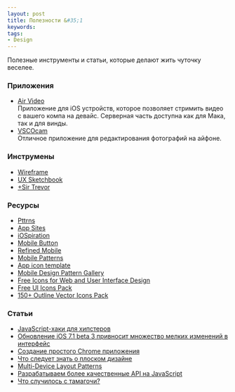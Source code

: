 ```yaml
---
layout: post
title: Полезности &#35;1
keywords:
tags:
- Design
---
```


Полезные инструменты и статьи, которые делают жить чуточку веселее.

### Приложения

- [Air Video]() <br />Приложение для iOS устройств, которое позволяет стримить видео с вашего компа на девайс. Серверная часть доступна как для Мака, так и для винды.
- [VSCOcam]() <br />Отличное приложение для редактирования фотографий на айфоне.

### Инструмены

- [Wireframe](https://wireframe.cc/)
- [UX Sketchbook](http://appsketchbook.com/products/ux-sketchbook)
- [+Sir Trevor](http://madebymany.github.io/sir-trevor-js/)


### Ресурсы

- [Pttrns](http://pttrns.com/)
- [App Sites](http://www.appsites.com/)
- [iOSpiration](http://www.iospirations.com/)
- [Mobile Button](http://houseofbuttons.tumblr.com/)
- [Refined Mobile](http://refinedmobile.com/)
- [Mobile Patterns](http://www.mobile-patterns.com/)
- [App icon template](http://appicontemplate.com/)
- [Mobile Design Pattern Gallery](http://mobiledesignpatterngallery.com/mobile-patterns.php)
- [Free Icons for Web and User Interface Design](http://www.cssauthor.com/free-icons-web-user-interface-design-37/)
- [Free UI Icons Pack](http://dribbble.com/shots/1386860-Free-UI-Icons-Pack-Download)
- [150+ Outline Vector Icons Pack](http://www.freebiesgallery.com/150-outline-vector-icons-pack/)


### Статьи

- [JavaScript-хаки для хипстеров](http://frontender.info/javascript-hacks-for-hipsters)
- [Обновление iOS 7.1 beta 3 привносит множество мелких изменений в интерфейс](http://macilove.com/news/update-ios-7_1-beta-3-brings-a-lot-of-small-changes-in-the-interface/)
- [Создание простого Chrome приложения](http://habrahabr.ru/company/google/blog/212107/)
- [Что следует знать о плоском дизайне](http://habrahabr.ru/company/genue/blog/204194/)
- [Multi-Device Layout Patterns](http://www.lukew.com/ff/entry.asp?1514)
- [Разрабатываем более качественные API на JavaScript](http://frontender.info/designing-javascript-apis-usability/)
- [Что случилось с тамагочи?](http://kanobu.ru/articles/chto-sluchilos-s-tamagochi-367904/)
